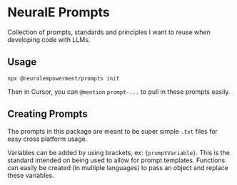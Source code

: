# NeuralE Prompts

Collection of prompts, standards and principles I want to reuse when developing code with LLMs. 


## Usage

`npx @neuralempowerment/prompts init`  

Then in Cursor, you can `@mention` `prompt-...` to pull in these prompts easily.

## Creating Prompts 

The prompts in this package are meant to be super simple `.txt` files for easy cross platform usage. 

Variables can be added by using brackets, ex: `{promptVariable}`. This is the standard intended on being used to allow for prompt templates. Functions can easily be created (in multiple languages) to pass an object and replace these variables.